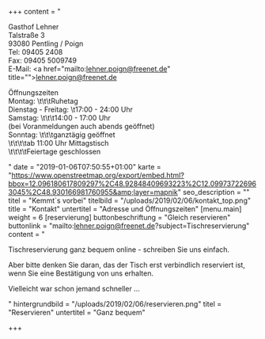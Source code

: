 +++
content = "<p>Gasthof Lehner<br>Talstraße 3<br>93080 Pentling / Poign<br>Tel: 09405 2408 <br>Fax: 09405 5009749<br>E-Mail: <a href=\"mailto:lehner.poign@freenet.de\" title=\"\">lehner.poign@freenet.de</a></p><p>Öffnungszeiten<br>Montag: \t\t\tRuhetag<br>Dienstag - Freitag: \t17:00 - 24:00 Uhr<br>Samstag: \t\t\t14:00 - 17:00 Uhr<br>(bei Voranmeldungen auch abends geöffnet)<br>Sonntag: \t\t\tganztägig geöffnet<br>\t\t\t\tab 11:00 Uhr Mittagstisch<br>\t\t\t\tFeiertage geschlossen</p>"
date = "2019-01-06T07:50:55+01:00"
karte = "https://www.openstreetmap.org/export/embed.html?bbox=12.096180617809297%2C48.92848409693223%2C12.099737226963045%2C48.930166981760955&amp;layer=mapnik"
seo_description = ""
titel = "Kemmt`s vorbei"
titelbild = "/uploads/2019/02/06/kontakt_top.png"
title = "Kontakt"
untertitel = "Adresse und Öffnungszeiten"
[menu.main]
weight = 6
[reservierung]
buttonbeschriftung = "Gleich reservieren"
buttonlink = "mailto:lehner.poign@freenet.de?subject=Tischreservierung"
content = "<p>Tischreservierung ganz bequem online - schreiben Sie uns einfach. </p><p>Aber bitte denken Sie daran, das der Tisch erst verbindlich reserviert ist, wenn Sie eine Bestätigung von uns erhalten.</p><p>Vielleicht war schon jemand schneller ...</p>"
hintergrundbild = "/uploads/2019/02/06/reservieren.png"
titel = "Reservieren"
untertitel = "Ganz bequem"

+++
